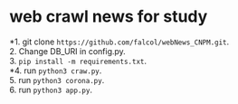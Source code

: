 # web crawl news for study

*1. git clone `https://github.com/falcol/webNews_CNPM.git`.    
2. Change DB_URI in config.py.     
3. `pip install -m requirements.txt`.     
*4. run `python3 craw.py`.    
5. run `python3 corona.py`.    
6. run `python3 app.py`.    

